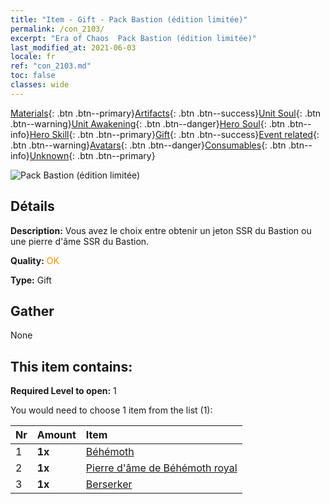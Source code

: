 ```yaml
---
title: "Item - Gift - Pack Bastion (édition limitée)"
permalink: /con_2103/
excerpt: "Era of Chaos  Pack Bastion (édition limitée)"
last_modified_at: 2021-06-03
locale: fr
ref: "con_2103.md"
toc: false
classes: wide
---
```

 [Materials](/ItemsFR/){: .btn .btn--primary}[Artifacts](/ItemsFR/Artifacts/){: .btn .btn--success}[Unit Soul](/ItemsFR/UnitSoul/){: .btn .btn--warning}[Unit Awakening](/ItemsFR/UnitAwakening/){: .btn .btn--danger}[Hero Soul](/ItemsFR/HeroSoul/){: .btn .btn--info}[Hero Skill](/ItemsFR/HeroSkill/){: .btn .btn--primary}[Gift](/ItemsFR/Gift/){: .btn .btn--success}[Event related](/ItemsFR/Events/){: .btn .btn--warning}[Avatars](/ItemsFR/Avatars/){: .btn .btn--danger}[Consumables](/ItemsFR/Consumables/){: .btn .btn--info}[Unknown](/ItemsFR/Unknown/){: .btn .btn--primary}

 ![Pack Bastion (édition limitée)](/images/t/i_994004.png)

## Détails
 **Description:** Vous avez le choix entre obtenir un jeton SSR du Bastion ou une pierre d'âme SSR du Bastion.

 **Quality:** <span style="color: #FF8C00">OK</span>

 **Type:** Gift

## Gather

  None

## This item contains:

 **Required Level to open:** 1

 You would need to choose 1 item from the list (1):

  | Nr | Amount |     Item    |
  |:---|:-------|:------------|
  | 1 |  **1x** | [Béhémoth](/ItemsFR/unt_223/) |  | 
  | 2 |  **1x** | [Pierre d'âme de Béhémoth royal](/ItemsFR/unt_311/) |  | 
  | 3 |  **1x** | [Berserker](/ItemsFR/unt_224/) |  | 
